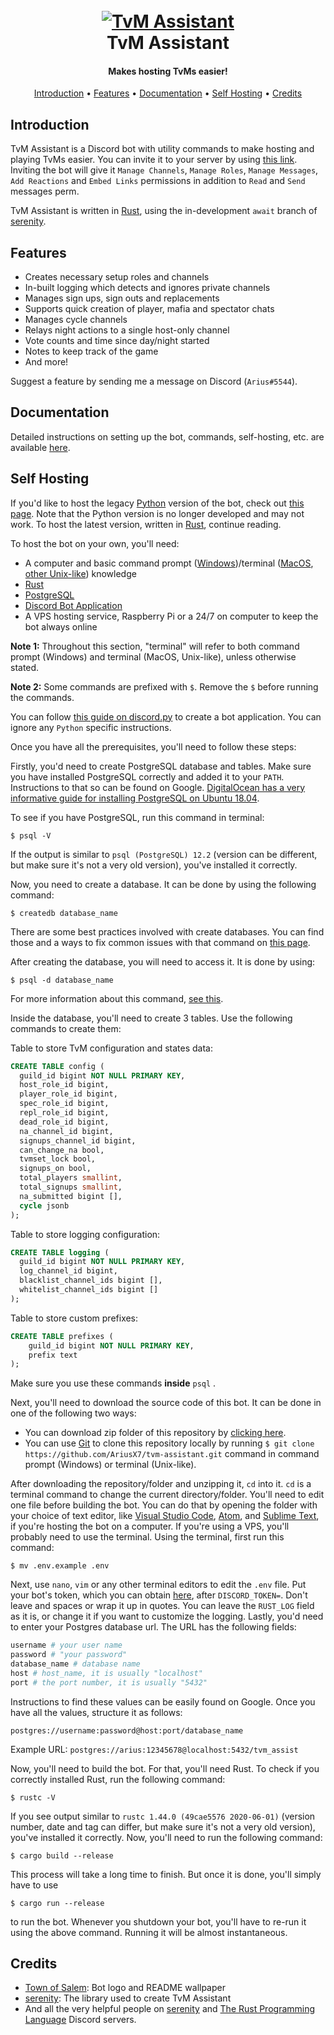 <h1 align="center">
  <br>
  <a href="https://ariusx7.github.io/tvm-assistant/">
  <img src="https://i.imgur.com/v9WAfJi.jpg" alt="TvM Assistant">
  <br>
  </a>
  TvM Assistant
  <br>
</h1>

<h4 align="center">Makes hosting TvMs easier!</h4>

<p align="center">
  <a href="#introduction">Introduction</a>
  •
  <a href="#features">Features</a>
  •
  <a href="#documentation">Documentation</a>
  •
  <a href="#self-hosting">Self Hosting</a>
  •
  <a href="#credits">Credits</a>
</p>

## Introduction

TvM Assistant is a Discord bot with utility commands to make hosting and playing TvMs easier. You can invite it to your server by using [this link](https://discord.com/api/oauth2/authorize?client_id=680383600725590020&permissions=268494928&scope=bot). Inviting the bot will give it `Manage Channels`, `Manage Roles`, `Manage Messages`, `Add Reactions` and `Embed Links` permissions in addition to `Read` and `Send` messages perm.

TvM Assistant is written in [Rust](https://www.rust-lang.org), using the in-development `await` branch of [serenity](https://github.com/Lakelezz/serenity/tree/await).

## Features

- Creates necessary setup roles and channels
- In-built logging which detects and ignores private channels
- Manages sign ups, sign outs and replacements
- Supports quick creation of player, mafia and spectator chats
- Manages cycle channels
- Relays night actions to a single host-only channel
- Vote counts and time since day/night started
- Notes to keep track of the game
- And more!

Suggest a feature by sending me a message on Discord (`Arius#5544`).

## Documentation

Detailed instructions on setting up the bot, commands, self-hosting, etc. are available [here](https://ariusx7.github.io/tvm-assistant/).

## Self Hosting

If you'd like to host the legacy [Python](https://www.python.org) version of the bot, check out [this page](https://ariusx7.github.io/tvm-assistant-red-cog/#self-hosting). Note that the Python version is no longer developed and may not work. To host the latest version, written in [Rust](https://www.rust-lang.org/), continue reading.

To host the bot on your own, you'll need:

- A computer and basic command prompt ([Windows](https://docs.microsoft.com/en-us/windows-server/administration/windows-commands/windows-commands))/terminal ([MacOS](https://support.apple.com/en-in/guide/terminal/welcome/mac), [other Unix-like](https://en.wikipedia.org/wiki/List_of_Unix_commands)) knowledge
- [Rust](https://www.rust-lang.org/tools/install)
- [PostgreSQL](https://www.postgresql.org/download/)
- [Discord Bot Application](https://discord.com/developers/applications)
- A VPS hosting service, Raspberry Pi or a 24/7 on computer to keep the bot always online

**Note 1:** Throughout this section, "terminal" will refer to both command prompt (Windows) and terminal (MacOS, Unix-like), unless otherwise stated.

**Note 2:** Some commands are prefixed with `$`. Remove the `$` before running the commands.

You can follow [this guide on discord.py](https://discordpy.readthedocs.io/en/latest/discord.html) to create a bot application. You can ignore any `Python` specific instructions.

Once you have all the prerequisites, you'll need to follow these steps:

Firstly, you'd need to create PostgreSQL database and tables. Make sure you have installed PostgreSQL correctly and added it to your `PATH`. Instructions to that so can be found on Google. [DigitalOcean has a very informative guide for installing PostgreSQL on Ubuntu 18.04](https://www.digitalocean.com/community/tutorials/how-to-install-and-use-postgresql-on-ubuntu-18-04).

To see if you have PostgreSQL, run this command in terminal:

```$ psql -V```

If the output is similar to `psql (PostgreSQL) 12.2` (version can be different, but make sure it's not a very old version), you've installed it correctly.

Now, you need to create a database. It can be done by using the following command:

```$ createdb database_name```

There are some best practices involved with create databases. You can find those and a ways to fix common issues with that command on [this page](https://www.postgresql.org/docs/12/tutorial-createdb.html).

After creating the database, you will need to access it. It is done by using:

```$ psql -d database_name```

For more information about this command, [see this](https://www.postgresql.org/docs/12/tutorial-accessdb.html).

Inside the database, you'll need to create 3 tables. Use the following commands to create them:

Table to store TvM configuration and states data:

```sql
CREATE TABLE config (
  guild_id bigint NOT NULL PRIMARY KEY,
  host_role_id bigint,
  player_role_id bigint,
  spec_role_id bigint,
  repl_role_id bigint,
  dead_role_id bigint,
  na_channel_id bigint,
  signups_channel_id bigint,
  can_change_na bool,
  tvmset_lock bool,
  signups_on bool,
  total_players smallint,
  total_signups smallint,
  na_submitted bigint [],
  cycle jsonb
);
```

Table to store logging configuration:

```sql
CREATE TABLE logging (
  guild_id bigint NOT NULL PRIMARY KEY,
  log_channel_id bigint,
  blacklist_channel_ids bigint [],
  whitelist_channel_ids bigint []
);
```

Table to store custom prefixes:

```sql
CREATE TABLE prefixes (
    guild_id bigint NOT NULL PRIMARY KEY,
    prefix text
);
```

Make sure you use these commands **inside** `psql` .

Next, you'll need to download the source code of this bot. It can be done in one of the following two ways:

- You can download zip folder of this repository by [clicking here](https://codeload.github.com/AriusX7/tvm-assistant/zip/master).
- You can use [Git](https://git-scm.com) to clone this repository locally by running `$ git clone https://github.com/AriusX7/tvm-assistant.git` command in command prompt (Windows) or terminal (Unix-like).

After downloading the repository/folder and unzipping it, `cd` into it. `cd` is a terminal command to change the current directory/folder. You'll need to edit one file before building the bot. You can do that by opening the folder with your choice of text editor, like [Visual Studio Code](https://code.visualstudio.com/download), [Atom](https://atom.io), and [Sublime Text](https://www.sublimetext.com), if you're hosting the bot on a computer. If you're using a VPS, you'll probably need to use the terminal. Using the terminal, first run this command:

```$ mv .env.example .env```

Next, use `nano`, `vim` or any other terminal editors to edit the `.env` file. Put your bot's token, which you can obtain [here](https://discord.com/developers/applications), after `DISCORD_TOKEN=`. Don't leave and spaces or wrap it up in quotes. You can leave the `RUST_LOG` field as it is, or change it if you want to customize the logging. Lastly, you'd need to enter your Postgres database url. The URL has the following fields:

```py
username # your user name
password # "your password"
database_name # database name
host # host_name, it is usually "localhost"
port # the port number, it is usually "5432"
```

Instructions to find these values can be easily found on Google. Once you have all the values, structure it as follows:

```postgres://username:password@host:port/database_name```

Example URL: `postgres://arius:12345678@localhost:5432/tvm_assist`

Now, you'll need to build the bot. For that, you'll need Rust. To check if you correctly installed Rust, run the following command:

```$ rustc -V```

If you see output similar to `rustc 1.44.0 (49cae5576 2020-06-01)` (version number, date and tag can differ, but make sure it's not a very old version), you've installed it correctly.
Now, you'll need to run the following command:

```$ cargo build --release```

This process will take a long time to finish. But once it is done, you'll simply have to use

```$ cargo run --release```

to run the bot. Whenever you shutdown your bot, you'll have to re-run it using the above command. Running it will be almost instantaneous.

## Credits

- [Town of Salem](https://www.blankmediagames.com): Bot logo and README wallpaper
- [serenity](https://github.com/serenity-rs/serenity): The library used to create TvM Assistant
- And all the very helpful people on [serenity](https://discord.gg/WBdGJCc) and [The Rust Programming Language](https://discord.gg/rust-lang) Discord servers.

